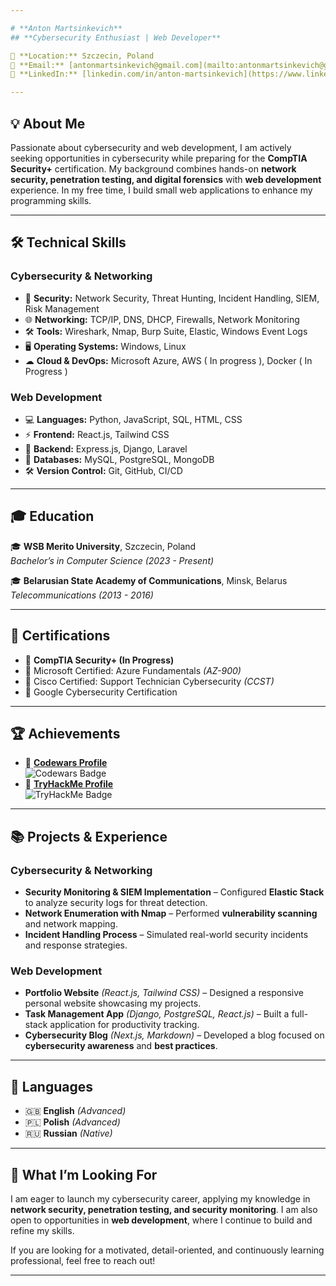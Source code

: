 ```yaml
---

# **Anton Martsinkevich**  
## **Cybersecurity Enthusiast | Web Developer**

📍 **Location:** Szczecin, Poland  
📧 **Email:** [antonmartsinkevich@gmail.com](mailto:antonmartsinkevich@gmail.com)  
🔗 **LinkedIn:** [linkedin.com/in/anton-martsinkevich](https://www.linkedin.com/in/anton-martsinkevich/)  

---
```


## **💡 About Me**

Passionate about cybersecurity and web development, I am actively seeking opportunities in cybersecurity while preparing for the **CompTIA Security+** certification. My background combines hands-on **network security, penetration testing, and digital forensics** with **web development** experience. In my free time, I build small web applications to enhance my programming skills.

---

## **🛠️ Technical Skills**

### **Cybersecurity & Networking**
- 🔐 **Security:** Network Security, Threat Hunting, Incident Handling, SIEM, Risk Management
- 🌐 **Networking:** TCP/IP, DNS, DHCP, Firewalls, Network Monitoring
- 🛠 **Tools:** Wireshark, Nmap, Burp Suite, Elastic, Windows Event Logs
- 🖥 **Operating Systems:** Windows, Linux
- ☁ **Cloud & DevOps:** Microsoft Azure, AWS ( In progress ), Docker ( In Progress )

### **Web Development**
- 💻 **Languages:** Python, JavaScript, SQL, HTML, CSS
- ⚡ **Frontend:** React.js, Tailwind CSS
- 🚀 **Backend:** Express.js, Django, Laravel
- 🔗 **Databases:** MySQL, PostgreSQL, MongoDB
- 🛠 **Version Control:** Git, GitHub, CI/CD

---

## **🎓 Education**

🎓 **WSB Merito University**, Szczecin, Poland  
*Bachelor’s in Computer Science (2023 - Present)*

🎓 **Belarusian State Academy of Communications**, Minsk, Belarus  
*Telecommunications (2013 - 2016)*

---

## **📜 Certifications**

- 📌 **CompTIA Security+ (In Progress)**
- 📌 Microsoft Certified: Azure Fundamentals *(AZ-900)*
- 📌 Cisco Certified: Support Technician Cybersecurity *(CCST)*
- 📌 Google Cybersecurity Certification

---

## **🏆 Achievements**

- 🏅 [**Codewars Profile**](https://www.codewars.com/users/Atorami)  
  ![Codewars Badge](https://www.codewars.com/users/Atorami/badges/small)
- 🏅 [**TryHackMe Profile**](https://tryhackme.com/p/Atorami)  
  ![TryHackMe Badge](https://tryhackme-badges.s3.amazonaws.com/Atorami.png)

---

## **📚 Projects & Experience**

### **Cybersecurity & Networking**
- **Security Monitoring & SIEM Implementation** – Configured **Elastic Stack** to analyze security logs for threat detection.
- **Network Enumeration with Nmap** – Performed **vulnerability scanning** and network mapping.
- **Incident Handling Process** – Simulated real-world security incidents and response strategies.

### **Web Development**
- **Portfolio Website** *(React.js, Tailwind CSS)* – Designed a responsive personal website showcasing my projects.
- **Task Management App** *(Django, PostgreSQL, React.js)* – Built a full-stack application for productivity tracking.
- **Cybersecurity Blog** *(Next.js, Markdown)* – Developed a blog focused on **cybersecurity awareness** and **best practices**.

---

## **📢 Languages**

- 🇬🇧 **English** *(Advanced)*
- 🇵🇱 **Polish** *(Advanced)*
- 🇷🇺 **Russian** *(Native)*

---

## **🚀 What I’m Looking For**

I am eager to launch my cybersecurity career, applying my knowledge in **network security, penetration testing, and security monitoring**. I am also open to opportunities in **web development**, where I continue to build and refine my skills.

If you are looking for a motivated, detail-oriented, and continuously learning professional, feel free to reach out!

---

